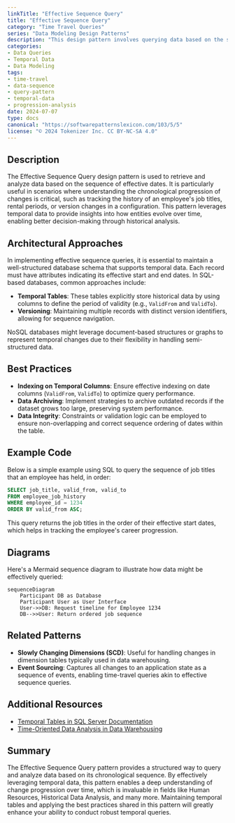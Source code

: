```yaml
---
linkTitle: "Effective Sequence Query"
title: "Effective Sequence Query"
category: "Time Travel Queries"
series: "Data Modeling Design Patterns"
description: "This design pattern involves querying data based on the sequence of effective dates to understand the progression of changes over time, such as job titles an employee has held."
categories:
- Data Queries
- Temporal Data
- Data Modeling
tags:
- time-travel
- data-sequence
- query-pattern
- temporal-data
- progression-analysis
date: 2024-07-07
type: docs
canonical: "https://softwarepatternslexicon.com/103/5/5"
license: "© 2024 Tokenizer Inc. CC BY-NC-SA 4.0"
---
```



## Description

The Effective Sequence Query design pattern is used to retrieve and analyze data based on the sequence of effective dates. It is particularly useful in scenarios where understanding the chronological progression of changes is critical, such as tracking the history of an employee's job titles, rental periods, or version changes in a configuration. This pattern leverages temporal data to provide insights into how entities evolve over time, enabling better decision-making through historical analysis.

## Architectural Approaches

In implementing effective sequence queries, it is essential to maintain a well-structured database schema that supports temporal data. Each record must have attributes indicating its effective start and end dates. In SQL-based databases, common approaches include:

- **Temporal Tables**: These tables explicitly store historical data by using columns to define the period of validity (e.g., `ValidFrom` and `ValidTo`).
- **Versioning**: Maintaining multiple records with distinct version identifiers, allowing for sequence navigation.

NoSQL databases might leverage document-based structures or graphs to represent temporal changes due to their flexibility in handling semi-structured data.

## Best Practices

- **Indexing on Temporal Columns**: Ensure effective indexing on date columns (`ValidFrom`, `ValidTo`) to optimize query performance.
- **Data Archiving**: Implement strategies to archive outdated records if the dataset grows too large, preserving system performance.
- **Data Integrity**: Constraints or validation logic can be employed to ensure non-overlapping and correct sequence ordering of dates within the table.

## Example Code

Below is a simple example using SQL to query the sequence of job titles that an employee has held, in order:

```sql
SELECT job_title, valid_from, valid_to
FROM employee_job_history
WHERE employee_id = 1234
ORDER BY valid_from ASC;
```

This query returns the job titles in the order of their effective start dates, which helps in tracking the employee's career progression.

## Diagrams

Here's a Mermaid sequence diagram to illustrate how data might be effectively queried:

```mermaid
sequenceDiagram
    Participant DB as Database
    Participant User as User Interface
    User->>DB: Request timeline for Employee 1234
    DB-->>User: Return ordered job sequence
```

## Related Patterns

- **Slowly Changing Dimensions (SCD)**: Useful for handling changes in dimension tables typically used in data warehousing.
- **Event Sourcing**: Captures all changes to an application state as a sequence of events, enabling time-travel queries akin to effective sequence queries.

## Additional Resources

- [Temporal Tables in SQL Server Documentation](https://docs.microsoft.com/en-us/sql/relational-databases/tables/temporal-tables)
- [Time-Oriented Data Analysis in Data Warehousing](https://www.somejournal.com/temporal-data-analysis)

## Summary

The Effective Sequence Query pattern provides a structured way to query and analyze data based on its chronological sequence. By effectively leveraging temporal data, this pattern enables a deep understanding of change progression over time, which is invaluable in fields like Human Resources, Historical Data Analysis, and many more. Maintaining temporal tables and applying the best practices shared in this pattern will greatly enhance your ability to conduct robust temporal queries.
